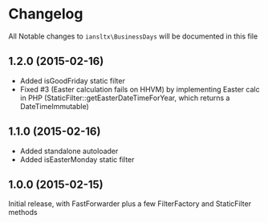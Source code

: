 # Changelog

All Notable changes to `iansltx\BusinessDays` will be documented in this file

## 1.2.0 (2015-02-16)

- Added isGoodFriday static filter
- Fixed #3 (Easter calculation fails on HHVM) by implementing Easter calc in PHP
  (StaticFilter::getEasterDateTimeForYear, which returns a DateTimeImmutable)

## 1.1.0 (2015-02-16)

- Added standalone autoloader
- Added isEasterMonday static filter

## 1.0.0 (2015-02-15)

Initial release, with FastForwarder plus a few FilterFactory and StaticFilter methods
